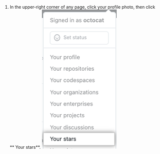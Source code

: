 1. In the upper-right corner of any page, click your profile photo, then click ** Your stars**. 
  ![Screenshot of stars option in a dropdown menu](/assets/images/help/stars/navigate-to-stars-page.png)